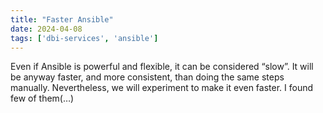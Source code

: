 ```yaml
---
title: "Faster Ansible"
date: 2024-04-08
tags: ['dbi-services', 'ansible']
---
```

Even if Ansible is powerful and flexible, it can be considered “slow”. It will be anyway faster, and more consistent, than doing the same steps manually. Nevertheless, we will experiment to make it even faster. I found few of them(…)